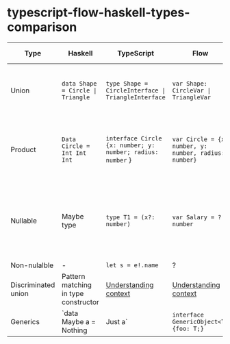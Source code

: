 # typescript-flow-haskell-types-comparison

| Type  | Haskell  | TypeScript  | Flow | JsDoc | JSON Schema  |
|---|---|---|---|---|---|
| Union  |  `data Shape = Circle \| Triangle` | `type Shape = CircleInterface \| TriangleInterface`  |  `var Shape: CircleVar \| TriangleVar` | `({x: number, y: number, r: number}|{{x: number, y: number, a: number, b: number, c: number}})` |`anyOf: [{ type: "object"}, { type: "object"}]` |
|Product|`Data Circle = Int Int Int`| `interface Circle {x: number; y: number; radius: number` }| `var Circle = {x: number, y: number, radius: number}` | `{{x: number; y: number; radius: number}}` | `type: "object", properties: {x: "number", y: "number", radius: "number"}` |
| Nullable | Maybe type | `type T1 = (x?: number)` | `var Salary = ?number` | `{?number}` | Depends on parser, either `type: null` if it supports undefined as well or using `required` |
| Non-nulalble | - | `let s = e!.name` | ? | `{!{number}}`  | - | `required: ['field']` |
| Discriminated union  |  Pattern matching in type constructor | [Understanding context](https://github.com/Microsoft/TypeScript/pull/9163)  |  [Understanding context](https://flowtype.org/blog/2015/07/03/Disjoint-Unions.html) |  - | - |
|Generics| `data Maybe a = Nothing | Just a`  | `interface GenericObject<T> {foo: T;}` | `type GenericObject<T> = { foo: T };` | - | - |

